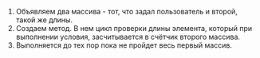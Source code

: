 1. Объявляем два массива - тот, что задал пользователь и второй, такой же длины.
2. Создаем метод. В нем цикл проверки длины элемента, который при выполнении условия, засчитывается в счётчик второго массива.
3. Выполняется до тех пор пока не пройдет весь первый массив. 